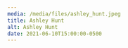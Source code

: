 ```yaml
---
media: /media/files/ashley_hunt.jpeg
title: Ashley Hunt
alt: Ashley Hunt
date: 2021-06-10T15:00:00-0500
---
```

